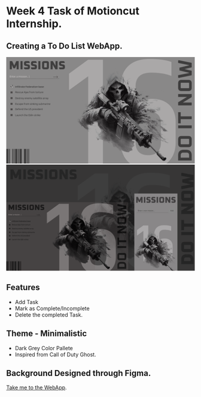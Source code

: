 # Week 4 Task of Motioncut Internship.

## Creating a To Do List WebApp.

![WebApp Screenshot](https://github.com/AmanKadam-16/AmanKadam-16.github.io/blob/main/Assets/SnapShot.png)
![Responssive WebApp](https://github.com/AmanKadam-16/AmanKadam-16.github.io/blob/main/Assets/Responsive_Snapshot.png)

## Features
- Add Task
- Mark as Complete/Incomplete
- Delete the completed Task.

## Theme - Minimalistic
- Dark Grey Color Pallete
- Inspired from Call of Duty Ghost.

## Background Designed through Figma.

[Take me to the WebApp](https://amankadam-16.github.io/).
